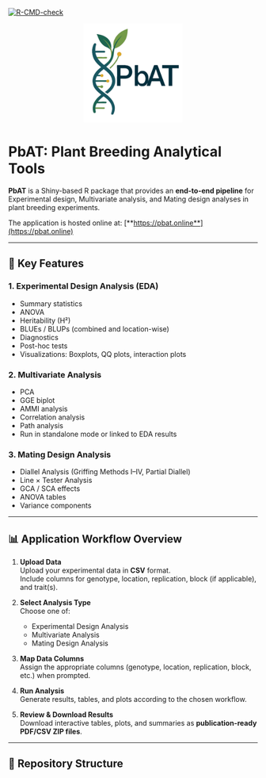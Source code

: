 <!-- badges: start -->
[![R-CMD-check](https://github.com/abhijithkpgen/PBAT/actions/workflows/R-CMD-check.yaml/badge.svg)](https://github.com/abhijithkpgen/PBAT/actions/workflows/R-CMD-check.yaml)
<!-- badges: end -->

<p align="center">
  <img src="https://raw.githubusercontent.com/abhijithkpgen/PBAT/main/inst/app/www/LogoNobg.png" alt="PbAT Logo" width="200"/>
</p>

# PbAT: Plant Breeding Analytical Tools

**PbAT** is a Shiny-based R package that provides an **end-to-end pipeline** for  
Experimental design, Multivariate analysis, and Mating design analyses in plant breeding experiments.  

The application is hosted online at: [**https://pbat.online**](https://pbat.online)

---

## 🌱 Key Features

### 1. Experimental Design Analysis (EDA)
- Summary statistics
- ANOVA
- Heritability (H²)
- BLUEs / BLUPs (combined and location-wise)
- Diagnostics
- Post-hoc tests
- Visualizations: Boxplots, QQ plots, interaction plots

### 2. Multivariate Analysis
- PCA
- GGE biplot
- AMMI analysis
- Correlation analysis
- Path analysis  
- Run in standalone mode or linked to EDA results

### 3. Mating Design Analysis
- Diallel Analysis (Griffing Methods I–IV, Partial Diallel)
- Line × Tester Analysis
- GCA / SCA effects
- ANOVA tables
- Variance components

---

## 📊 Application Workflow Overview

1. **Upload Data**  
   Upload your experimental data in **CSV** format.  
   Include columns for genotype, location, replication, block (if applicable), and trait(s).

2. **Select Analysis Type**  
   Choose one of:  
   - Experimental Design Analysis  
   - Multivariate Analysis  
   - Mating Design Analysis

3. **Map Data Columns**  
   Assign the appropriate columns (genotype, location, replication, block, etc.) when prompted.

4. **Run Analysis**  
   Generate results, tables, and plots according to the chosen workflow.

5. **Review & Download Results**  
   Download interactive tables, plots, and summaries as **publication-ready PDF/CSV ZIP files**.

---

## 📂 Repository Structure

